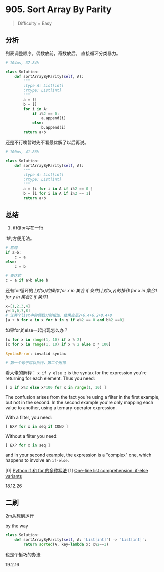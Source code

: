 # 905. Sort Array By Parity
> Difficulty = Easy
## 分析

列表调整顺序，偶数放前，奇数放后。
直接循环分类暴力。

```python
# 104ms, 37.84%

class Solution:
	def sortArrayByParity(self, A):
		"""
		:type A: List[int]
		:rtype: List[int]
		"""
		a = []
		b = []
		for i in A:
			if i%2 == 0:
				a.append(i)
			else:
				b.append(i)
		return a+b
```

还是不行唉暂时先不看最优解了以后再说。

```python
# 100ms, 41.86%

class Solution:
	def sortArrayByParity(self, A):
		"""
		:type A: List[int]
		:rtype: List[int]
		"""
		a = [i for i in A if i%2 == 0 ]
		b = [i for i in A if i%2 == 1]
		return a+b
```

## 总结

1. if和for写在一行

if的方便用法。
```python
# 常规
if a>b:
	c = a
else:
	c = b

# 表达式
c = a if a>b else b
```

还有for循环的
*[对(x)的操作 for x in 集合 if 条件]*
*[对(x,y)的操作 for x in 集合1 for y in 集合2 if 条件]*
```python
x=[1,2,3,4]
y=[5,6,7,8]
# 让两个list中的偶数分别相加，结果应是2+6,4+6,2+8,4+8
[a + b for a in x for b in y if a%2 == 0 and b%2 ==0]
```

如果for,if,else一起出现怎么办？
```python
[x for x in range(1, 10) if x % 2]
[x for x in range(1, 10) if x % 2 else x * 100]
                                         ^
SyntaxError: invalid syntax

# 第一个句子可以执行，第二个报错
```
看大佬的解释：
`x if y else z` is the syntax for the expression you're returning for each element. Thus you need:
```python
[ x if x%2 else x*100 for x in range(1, 10) ]
```
The confusion arises from the fact you're using a filter in the first example, but not in the second. In the second example you're only mapping each value to another, using a ternary-operator expression.

With a filter, you need:
```python
[ EXP for x in seq if COND ]
```
Without a filter you need:
```python
[ EXP for x in seq ]
```
and in your second example, the expression is a "complex" one, which happens to involve an `if-else`.



[0] [Python if 和 for 的多种写法](https://blog.csdn.net/zl87758539/article/details/51675628)
[1] [One-line list comprehension: if-else variants](https://stackoverflow.com/questions/17321138)

18.12.26

## 二刷

2m从想到运行

by the way

```python
class Solution:
    def sortArrayByParity(self, A: 'List[int]') -> 'List[int]':
        return sorted(A, key=lambda x: x%2==1)
```
也是个挺巧的办法

19.2.16
